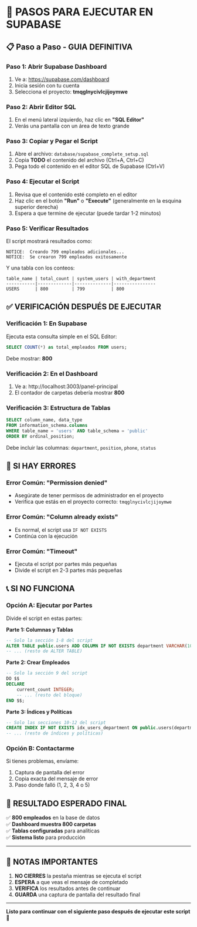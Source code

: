 # 🚀 PASOS PARA EJECUTAR EN SUPABASE

## 📋 Paso a Paso - GUIA DEFINITIVA

### Paso 1: Abrir Supabase Dashboard
1. Ve a: https://supabase.com/dashboard
2. Inicia sesión con tu cuenta
3. Selecciona el proyecto: **tmqglnycivlcjijoymwe**

### Paso 2: Abrir Editor SQL
1. En el menú lateral izquierdo, haz clic en **"SQL Editor"**
2. Verás una pantalla con un área de texto grande

### Paso 3: Copiar y Pegar el Script
1. Abre el archivo: `database/supabase_complete_setup.sql`
2. Copia **TODO** el contenido del archivo (Ctrl+A, Ctrl+C)
3. Pega todo el contenido en el editor SQL de Supabase (Ctrl+V)

### Paso 4: Ejecutar el Script
1. Revisa que el contenido esté completo en el editor
2. Haz clic en el botón **"Run"** o **"Execute"** (generalmente en la esquina superior derecha)
3. Espera a que termine de ejecutar (puede tardar 1-2 minutos)

### Paso 5: Verificar Resultados
El script mostrará resultados como:
```
NOTICE:  Creando 799 empleados adicionales...
NOTICE:  Se crearon 799 empleados exitosamente
```

Y una tabla con los conteos:
```
table_name | total_count | system_users | with_department
-----------|-------------|--------------|----------------
USERS      | 800         | 799          | 800
```

## ✅ VERIFICACIÓN DESPUÉS DE EJECUTAR

### Verificación 1: En Supabase
Ejecuta esta consulta simple en el SQL Editor:
```sql
SELECT COUNT(*) as total_empleados FROM users;
```
Debe mostrar: **800**

### Verificación 2: En el Dashboard
1. Ve a: http://localhost:3003/panel-principal
2. El contador de carpetas debería mostrar **800**

### Verificación 3: Estructura de Tablas
```sql
SELECT column_name, data_type 
FROM information_schema.columns 
WHERE table_name = 'users' AND table_schema = 'public' 
ORDER BY ordinal_position;
```
Debe incluir las columnas: `department`, `position`, `phone`, `status`

## 🚨 SI HAY ERRORES

### Error Común: "Permission denied"
- Asegúrate de tener permisos de administrador en el proyecto
- Verifica que estás en el proyecto correcto: `tmqglnycivlcjijoymwe`

### Error Común: "Column already exists"
- Es normal, el script usa `IF NOT EXISTS`
- Continúa con la ejecución

### Error Común: "Timeout"
- Ejecuta el script por partes más pequeñas
- Divide el script en 2-3 partes más pequeñas

## 📞 SI NO FUNCIONA

### Opción A: Ejecutar por Partes
Divide el script en estas partes:

**Parte 1: Columnas y Tablas**
```sql
-- Solo la sección 1-8 del script
ALTER TABLE public.users ADD COLUMN IF NOT EXISTS department VARCHAR(100);
-- ... (resto de ALTER TABLE)
```

**Parte 2: Crear Empleados**
```sql
-- Solo la sección 9 del script
DO $$
DECLARE
    current_count INTEGER;
    -- ... (resto del bloque)
END $$;
```

**Parte 3: Índices y Políticas**
```sql
-- Solo las secciones 10-12 del script
CREATE INDEX IF NOT EXISTS idx_users_department ON public.users(department);
-- ... (resto de índices y políticas)
```

### Opción B: Contactarme
Si tienes problemas, envíame:
1. Captura de pantalla del error
2. Copia exacta del mensaje de error
3. Paso donde falló (1, 2, 3, 4 o 5)

## 🎯 RESULTADO ESPERADO FINAL

✅ **800 empleados** en la base de datos  
✅ **Dashboard muestra 800 carpetas**  
✅ **Tablas configuradas** para analíticas  
✅ **Sistema listo** para producción  

---

## 📝 NOTAS IMPORTANTES

1. **NO CIERRES** la pestaña mientras se ejecuta el script
2. **ESPERA** a que veas el mensaje de completado
3. **VERIFICA** los resultados antes de continuar
4. **GUARDA** una captura de pantalla del resultado final

---

**Listo para continuar con el siguiente paso después de ejecutar este script** 🚀